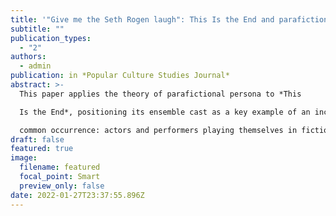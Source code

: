 ```yaml
---
title: '"Give me the Seth Rogen laugh": This Is the End and parafictional persona'
subtitle: ""
publication_types:
  - "2"
authors:
  - admin
publication: in *Popular Culture Studies Journal*
abstract: >-
  This paper applies the theory of parafictional persona to *This

  Is the End*, positioning its ensemble cast as a key example of an increasingly

  common occurrence: actors and performers playing themselves in fictional media.
draft: false
featured: true
image:
  filename: featured
  focal_point: Smart
  preview_only: false
date: 2022-01-27T23:37:55.896Z
---
```


